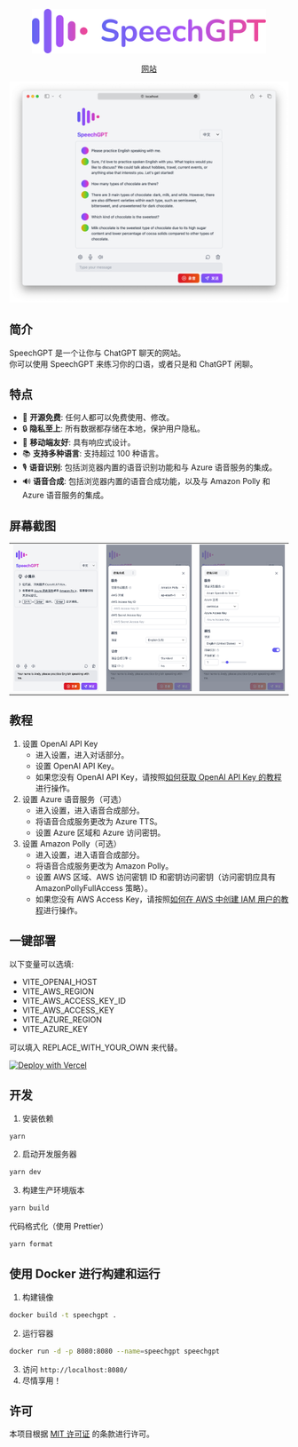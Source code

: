 <p align="center">
  <a href="https://speechgpt.app"><img height="80px" src="../assets/speechgpt-icon-text.svg" alt="SpeechGPT" /></a>
</p>

<p align="center">
  <a href="https://speechgpt.app/">网站</a>
</p>

<p align="center">
  <img src="../assets/demo-zh.png" alt="SpeechGPT Website Demo" width="900px" />
</p>

## 简介
SpeechGPT 是一个让你与 ChatGPT 聊天的网站。<br/>
你可以使用 SpeechGPT 来练习你的口语，或者只是和 ChatGPT 闲聊。

## 特点
- 📖 **开源免费**: 任何人都可以免费使用、修改。
- 🔒 **隐私至上**: 所有数据都存储在本地，保护用户隐私。
- 📱 **移动端友好**: 具有响应式设计。
- 📚 **支持多种语言**: 支持超过 100 种语言。
- 🎙 **语音识别**: 包括浏览器内置的语音识别功能和与 Azure 语音服务的集成。
- 🔊 **语音合成**: 包括浏览器内置的语音合成功能，以及与 Amazon Polly 和 Azure 语音服务的集成。

## 屏幕截图
<table>
  <tr>
    <td><img src="../assets/screenshots/screenshot-1-zh.png" width="360px" alt="Screenshot 1"></td>
    <td><img src="../assets/screenshots/screenshot-2-zh.png" width="360px" alt="Screenshot 2"></td>
    <td><img src="../assets/screenshots/screenshot-3-zh.png" width="360px" alt="Screenshot 3"></td>
  </tr>
</table>

## 教程
1. 设置 OpenAI API Key <br/>
    - 进入设置，进入对话部分。
    - 设置 OpenAI API Key。
    - 如果您没有 OpenAI API Key，请按照[如何获取 OpenAI API Key 的教程](https://www.windowscentral.com/software-apps/how-to-get-an-openai-api-key)进行操作。
2. 设置 Azure 语音服务（可选）
    - 进入设置，进入语音合成部分。
    - 将语音合成服务更改为 Azure TTS。
    - 设置 Azure 区域和 Azure 访问密钥。
3. 设置 Amazon Polly（可选）
    - 进入设置，进入语音合成部分。
    - 将语音合成服务更改为 Amazon Polly。
    - 设置 AWS 区域、AWS 访问密钥 ID 和密钥访问密钥（访问密钥应具有 AmazonPollyFullAccess 策略）。
    - 如果您没有 AWS Access Key，请按照[如何在 AWS 中创建 IAM 用户的教程](https://www.techtarget.com/searchcloudcomputing/tutorial/Step-by-step-guide-on-how-to-create-an-IAM-user-in-AWS)进行操作。


## 一键部署

以下变量可以选填: 

- VITE_OPENAI_HOST
- VITE_AWS_REGION
- VITE_AWS_ACCESS_KEY_ID
- VITE_AWS_ACCESS_KEY
- VITE_AZURE_REGION
- VITE_AZURE_KEY

可以填入 REPLACE_WITH_YOUR_OWN 来代替。

[![Deploy with Vercel](https://vercel.com/button)](https://vercel.com/new/clone?repository-url=https%3A%2F%2Fgithub.com%2Fhahahumble%2Fspeechgpt&env=VITE_OPENAI_API_KEY,VITE_OPENAI_HOST,VITE_AWS_REGION,VITE_AWS_ACCESS_KEY_ID,VITE_AWS_ACCESS_KEY,VITE_AZURE_REGION,VITE_AZURE_KEY&envDescription=The%20following%20variables%20are%20optional%3A%20VITE_OPENAI_HOST%2C%20VITE_AWS_REGION%2C%20VITE_AWS_ACCESS_KEY_ID%2C%20VITE_AWS_ACCESS_KEY%2C%20VITE_AZURE_REGION%2C%20VITE_AZURE_KEY.%0AIf%20you%20do%20not%20want%20to%20provide%20a%20value%2C%20use%20REPLACE_WITH_YOUR_OWN.&project-name=speechgpt&repository-name=speechgpt)


## 开发
1. 安装依赖
```bash
yarn
```

2. 启动开发服务器
```bash
yarn dev
```

3. 构建生产环境版本
```bash
yarn build
```

代码格式化（使用 Prettier）
```bash
yarn format
```

##  使用 Docker 进行构建和运行
1. 构建镜像
```bash
docker build -t speechgpt .
```
2. 运行容器
```bash
docker run -d -p 8080:8080 --name=speechgpt speechgpt
```
3. 访问 `http://localhost:8080/`
4. 尽情享用！

## 许可
本项目根据 [MIT 许可证](/LICENSE) 的条款进行许可。
